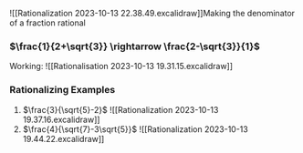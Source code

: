 ![[Rationalization 2023-10-13 22.38.49.excalidraw]]Making the denominator of a fraction rational
### $\frac{1}{2+\sqrt{3}} \rightarrow \frac{2-\sqrt{3}}{1}$

Working:
![[Rationalisation 2023-10-13 19.31.15.excalidraw]]

### Rationalizing Examples
1. $\frac{3}{\sqrt{5}-2}$
![[Rationalization 2023-10-13 19.37.16.excalidraw]]
2. $\frac{4}{\sqrt{7}-3\sqrt{5}}$
![[Rationalization 2023-10-13 19.44.22.excalidraw]]